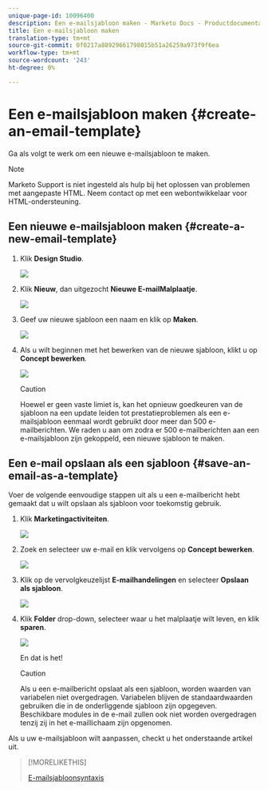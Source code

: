 ```yaml
---
unique-page-id: 10096400
description: Een e-mailsjabloon maken - Marketo Docs - Productdocumentatie
title: Een e-mailsjabloon maken
translation-type: tm+mt
source-git-commit: 0f0217a88929661798015b51a26259a973f9f6ea
workflow-type: tm+mt
source-wordcount: '243'
ht-degree: 0%

---
```



# Een e-mailsjabloon maken {#create-an-email-template}

Ga als volgt te werk om een nieuwe e-mailsjabloon te maken.

>[!NOTE]
>
>Marketo Support is niet ingesteld als hulp bij het oplossen van problemen met aangepaste HTML. Neem contact op met een webontwikkelaar voor HTML-ondersteuning.

## Een nieuwe e-mailsjabloon maken {#create-a-new-email-template}

1. Klik **Design Studio**.

   ![](assets/designstudio.png)

1. Klik **Nieuw**, dan uitgezocht **Nieuwe E-mailMalplaatje**.

   ![](assets/ds-two.png)

1. Geef uw nieuwe sjabloon een naam en klik op **Maken**.

   ![](assets/three-1.png)

1. Als u wilt beginnen met het bewerken van de nieuwe sjabloon, klikt u op **Concept bewerken**.

   ![](assets/4.png)

   >[!CAUTION]
   >
   >Hoewel er geen vaste limiet is, kan het opnieuw goedkeuren van de sjabloon na een update leiden tot prestatieproblemen als een e-mailsjabloon eenmaal wordt gebruikt door meer dan 500 e-mailberichten. We raden u aan om zodra er 500 e-mailberichten aan een e-mailsjabloon zijn gekoppeld, een nieuwe sjabloon te maken.

## Een e-mail opslaan als een sjabloon {#save-an-email-as-a-template}

Voer de volgende eenvoudige stappen uit als u een e-mailbericht hebt gemaakt dat u wilt opslaan als sjabloon voor toekomstig gebruik.

1. Klik **Marketingactiviteiten**.

   ![](assets/one.png)

1. Zoek en selecteer uw e-mail en klik vervolgens op **Concept bewerken**.

   ![](assets/two-1.png)

1. Klik op de vervolgkeuzelijst **E-mailhandelingen** en selecteer **Opslaan als sjabloon**.

   ![](assets/four-1.png)

1. Klik **Folder** drop-down, selecteer waar u het malplaatje wilt leven, en klik **sparen**.

   ![](assets/five-1.png)

   En dat is het!

   >[!CAUTION]
   >
   >Als u een e-mailbericht opslaat als een sjabloon, worden waarden van variabelen niet overgedragen. Variabelen blijven de standaardwaarden gebruiken die in de onderliggende sjabloon zijn opgegeven. Beschikbare modules in de e-mail zullen ook niet worden overgedragen tenzij zij in het e-maillichaam zijn opgenomen.

Als u uw e-mailsjabloon wilt aanpassen, checkt u het onderstaande artikel uit.

>[!MORELIKETHIS]
>
>[E-mailsjabloonsyntaxis](/help/marketo/product-docs/email-marketing/general/email-editor-2/email-template-syntax.md)

